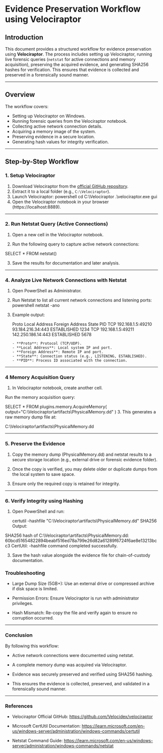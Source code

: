 # Evidence Preservation Workflow using Velociraptor

## Introduction
This document provides a structured workflow for evidence preservation using **Velociraptor**. The process includes setting up Velociraptor, running live forensic queries (`netstat` for active connections and memory acquisition), preserving the acquired evidence, and generating SHA256 hashes for verification. This ensures that evidence is collected and preserved in a forensically sound manner.

---

## Overview
The workflow covers:
- Setting up Velociraptor on Windows.
- Running forensic queries from the Velociraptor notebook.
- Collecting active network connection details.
- Acquiring a memory image of the system.
- Preserving evidence in a secure location.
- Generating hash values for integrity verification.

---

## Step-by-Step Workflow

### 1. Setup Velociraptor
1. Download Velociraptor from the [official GitHub repository](https://github.com/Velocidex/velociraptor).
2. Extract it to a local folder (e.g., `C:\Velociraptor`).
3. Launch Velociraptor:
      powershell
   cd C:\Velociraptor
   .\velociraptor.exe gui
4. Open the Velociraptor notebook in your browser (https://localhost:8889).

---

### 2. Run Netstat Query (Active Connections)
1. Open a new cell in the Velociraptor notebook.

2. Run the following query to capture active network connections:

SELECT * FROM netstat()

3. Save the results for documentation and later analysis.

---

### 4. Analyze Live Network Connections with Netstat  
1. Open PowerShell as Administrator.  
2. Run Netstat to list all current network connections and listening ports:  
      powershell
   netstat -ano
      
3. Example output:  
      
   Proto  Local Address          Foreign Address        State           PID
   TCP    192.168.1.5:49210      93.184.216.34:443      ESTABLISHED     1234
   TCP    192.168.1.5:49211      142.250.186.14:443     ESTABLISHED     5678
   ```
   - **Proto**: Protocol (TCP/UDP).  
   - **Local Address**: Local system IP and port.  
   - **Foreign Address**: Remote IP and port.  
   - **State**: Connection status (e.g., LISTENING, ESTABLISHED).  
   - **PID**: Process ID associated with the connection.  

---

### 4 Memory Acquisition Query
1. In Velociraptor notebook, create another cell.

Run the memory acquisition query:

   SELECT * FROM plugins.memory.AcquireMemory(
    output="C:\\Velociraptor\\artifacts\\PhysicalMemory.dd"
)
3. This generates a raw memory dump file at:

   C:\Velociraptor\artifacts\PhysicalMemory.dd

---

### 5. Preserve the Evidence
1. Copy the memory dump (PhysicalMemory.dd) and netstat results to a secure storage location (e.g., external drive or forensic evidence folder).

2. Once the copy is verified, you may delete older or duplicate dumps from the local system to save space.

3. Ensure only the required copy is retained for integrity.

---

### 6. Verify Integrity using Hashing
1. Open PowerShell and run:

   certutil -hashfile "C:\Velociraptor\artifacts\PhysicalMemory.dd" SHA256
Output:

SHA256 hash of C:\Velociraptor\artifacts\PhysicalMemory.dd:
60bcd51654822894beabf516ed78a799e26d82a61289f6724f6ae8e13213bcc3
CertUtil: -hashfile command completed successfully.

3. Save the hash value alongside the evidence file for chain-of-custody documentation.

### Troubleshooting
- Large Dump Size (5GB+): Use an external drive or compressed archive if disk space is limited.

- Permission Errors: Ensure Velociraptor is run with administrator privileges.

- Hash Mismatch: Re-copy the file and verify again to ensure no corruption occurred.

---

### Conclusion
By following this workflow:

- Active network connections were documented using netstat.

- A complete memory dump was acquired via Velociraptor.

- Evidence was securely preserved and verified using SHA256 hashing.

- This ensures the evidence is collected, preserved, and validated in a forensically sound manner.

---

### References
- Velociraptor Official GitHub: https://github.com/Velocidex/velociraptor

- Microsoft CertUtil Documentation: https://learn.microsoft.com/en-us/windows-server/administration/windows-commands/certutil

- Netstat Command Guide: https://learn.microsoft.com/en-us/windows-server/administration/windows-commands/netstat  
